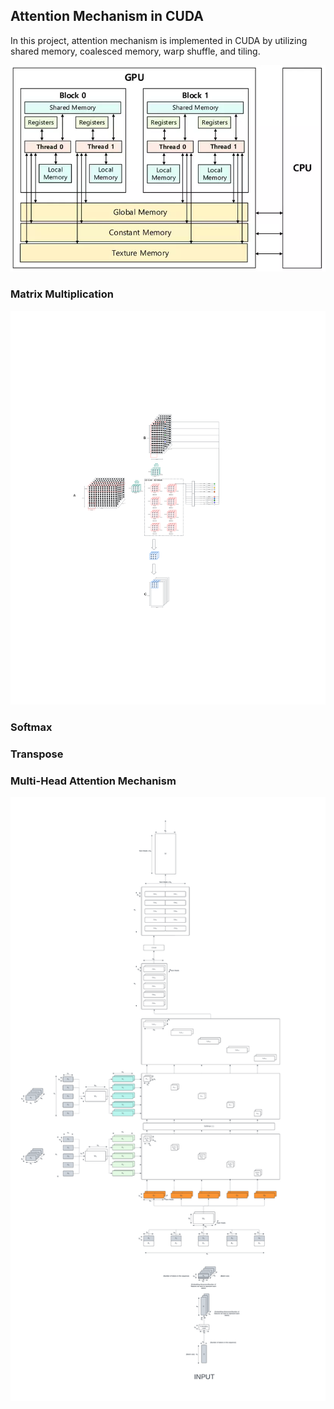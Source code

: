 ## Attention Mechanism in CUDA

In this project, attention mechanism is implemented in CUDA by utilizing shared memory, coalesced memory, warp shuffle, and tiling. 

![GPU Memory Architecture](figures/gpu-memory-architecture.png)

### Matrix Multiplication 

![Matrix Multiplication](figures/matmul-tiled.png)

### Softmax 

### Transpose 

### Multi-Head Attention Mechanism

![Attention Mechanism](figures/attention-mechanism.png)

